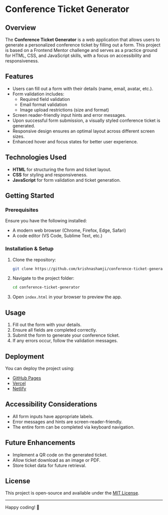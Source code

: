 # Conference Ticket Generator

## Overview

The **Conference Ticket Generator** is a web application that allows users to generate a personalized conference ticket by filling out a form. This project is based on a Frontend Mentor challenge and serves as a practice ground for HTML, CSS, and JavaScript skills, with a focus on accessibility and responsiveness.

## Features

- Users can fill out a form with their details (name, email, avatar, etc.).
- Form validation includes:
  - Required field validation
  - Email format validation
  - Image upload restrictions (size and format)
- Screen reader-friendly input hints and error messages.
- Upon successful form submission, a visually styled conference ticket is generated.
- Responsive design ensures an optimal layout across different screen sizes.
- Enhanced hover and focus states for better user experience.

## Technologies Used

- **HTML** for structuring the form and ticket layout.
- **CSS** for styling and responsiveness.
- **JavaScript** for form validation and ticket generation.

## Getting Started

### Prerequisites

Ensure you have the following installed:
- A modern web browser (Chrome, Firefox, Edge, Safari)
- A code editor (VS Code, Sublime Text, etc.)

### Installation & Setup

1. Clone the repository:
   ```sh
   git clone https://github.com/krishnashamji/conference-ticket-generator.git
   ```
2. Navigate to the project folder:
   ```sh
   cd conference-ticket-generator
   ```
3. Open `index.html` in your browser to preview the app.

## Usage

1. Fill out the form with your details.
2. Ensure all fields are completed correctly.
3. Submit the form to generate your conference ticket.
4. If any errors occur, follow the validation messages.

## Deployment

You can deploy the project using:
- [GitHub Pages](https://pages.github.com/)
- [Vercel](https://vercel.com/)
- [Netlify](https://www.netlify.com/)

## Accessibility Considerations

- All form inputs have appropriate labels.
- Error messages and hints are screen-reader-friendly.
- The entire form can be completed via keyboard navigation.

## Future Enhancements

- Implement a QR code on the generated ticket.
- Allow ticket download as an image or PDF.
- Store ticket data for future retrieval.

## License

This project is open-source and available under the [MIT License](LICENSE).

---

Happy coding! 🚀

